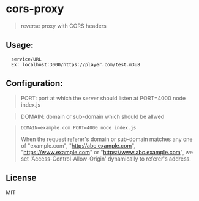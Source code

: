 # cors-proxy

> reverse proxy with CORS headers

## Usage:

```
  service/URL
  Ex: localhost:3000/https://player.com/test.m3u8
```

## Configuration:

>PORT: port at which the server should listen at
>  PORT=4000 node index.js

>DOMAIN: domain or sub-domain which should be allwed

>  ```
>  DOMAIN=example.com PORT=4000 node index.js
>  ```
> When the request referer's domain or sub-domain matches any one of "example.com", "http://abc.example.com", "https://www.example.com" or "https://www.abc.example.com", we set 'Access-Control-Allow-Origin' dynamically to referer's address.


## License

MIT
